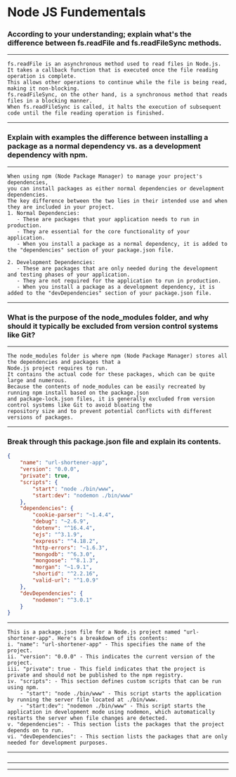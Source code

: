 # Node JS Fundementals 


### According to your understanding; explain what's the difference between fs.readFile and fs.readFileSync methods.
***
    fs.readFile is an asynchronous method used to read files in Node.js. 
    It takes a callback function that is executed once the file reading operation is complete. 
    This allows other operations to continue while the file is being read, making it non-blocking.
    fs.readFileSync, on the other hand, is a synchronous method that reads files in a blocking manner. 
    When fs.readFileSync is called, it halts the execution of subsequent code until the file reading operation is finished.
***
### Explain with examples the difference between installing a package as a normal dependency vs. as a development dependency with npm.
***
    When using npm (Node Package Manager) to manage your project's dependencies, 
    you can install packages as either normal dependencies or development dependencies. 
    The key difference between the two lies in their intended use and when they are included in your project.
    1. Normal Dependencies:
       - These are packages that your application needs to run in production.
       - They are essential for the core functionality of your application.
       - When you install a package as a normal dependency, it is added to the "dependencies" section of your package.json file.
       
    2. Development Dependencies:
       - These are packages that are only needed during the development and testing phases of your application.
       - They are not required for the application to run in production.
       - When you install a package as a development dependency, it is added to the "devDependencies" section of your package.json file.
       
***
### What is the purpose of the node_modules folder, and why should it typically be excluded from version control systems like Git?
***
    The node_modules folder is where npm (Node Package Manager) stores all the dependencies and packages that a 
    Node.js project requires to run. 
    It contains the actual code for these packages, which can be quite large and numerous.
    Because the contents of node_modules can be easily recreated by running npm install based on the package.json
    and package-lock.json files, it is generally excluded from version control systems like Git to avoid bloating the 
    repository size and to prevent potential conflicts with different versions of packages.
***

### Break through this package.json file and explain its contents.
```json
{
    "name": "url-shortener-app",
    "version": "0.0.0",
    "private": true,
    "scripts": {
        "start": "node ./bin/www",
        "start:dev": "nodemon ./bin/www"
    },
    "dependencies": {
        "cookie-parser": "~1.4.4",
        "debug": "~2.6.9",
        "dotenv": "^16.4.4",
        "ejs": "^3.1.9",
        "express": "^4.18.2",
        "http-errors": "~1.6.3",
        "mongodb": "^6.3.0",
        "mongoose": "^8.1.3",
        "morgan": "~1.9.1",
        "shortid": "^2.2.16",
        "valid-url": "^1.0.9"
    },
    "devDependencies": {
        "nodemon": "^3.0.1"
    }
}
```
***
    This is a package.json file for a Node.js project named "url-shortener-app". Here's a breakdown of its contents:
    i. "name": "url-shortener-app" - This specifies the name of the project.
    ii. "version": "0.0.0" - This indicates the current version of the project.
    iii. "private": true - This field indicates that the project is private and should not be published to the npm registry.
    iv. "scripts": - This section defines custom scripts that can be run using npm.
        - "start": "node ./bin/www" - This script starts the application by running the server file located at ./bin/www.
        - "start:dev": "nodemon ./bin/www" - This script starts the application in development mode using nodemon, which automatically restarts the server when file changes are detected.
    v. "dependencies": - This section lists the packages that the project depends on to run.
    vi. "devDependencies": - This section lists the packages that are only needed for development purposes.
***

### 
***
    
***
